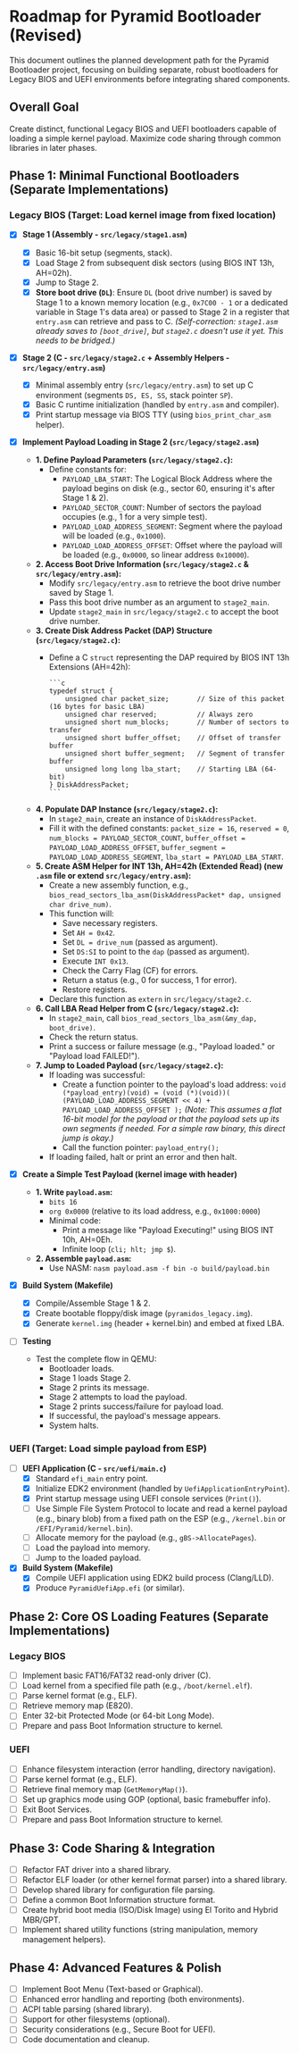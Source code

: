 # Roadmap for Pyramid Bootloader (Revised)

This document outlines the planned development path for the Pyramid Bootloader project, focusing on building separate, robust bootloaders for Legacy BIOS and UEFI environments before integrating shared components.

## Overall Goal

Create distinct, functional Legacy BIOS and UEFI bootloaders capable of loading a simple kernel payload. Maximize code sharing through common libraries in later phases.

## Phase 1: Minimal Functional Bootloaders (Separate Implementations)

### Legacy BIOS (Target: Load kernel image from fixed location)

- [X] **Stage 1 (Assembly - `src/legacy/stage1.asm`)**
  - [X] Basic 16-bit setup (segments, stack).
  - [X] Load Stage 2 from subsequent disk sectors (using BIOS INT 13h, AH=02h).
  - [X] Jump to Stage 2.
  - [X] **Store boot drive (`DL`)**: Ensure `DL` (boot drive number) is saved by Stage 1 to a known memory location (e.g., `0x7C00 - 1` or a dedicated variable in Stage 1's data area) or passed to Stage 2 in a register that `entry.asm` can retrieve and pass to C. *(Self-correction: `stage1.asm` already saves to `[boot_drive]`, but `stage2.c` doesn't use it yet. This needs to be bridged.)*

- [X] **Stage 2 (C - `src/legacy/stage2.c` + Assembly Helpers - `src/legacy/entry.asm`)**
  - [X] Minimal assembly entry (`src/legacy/entry.asm`) to set up C environment (segments `DS, ES, SS`, stack pointer `SP`).
  - [X] Basic C runtime initialization (handled by `entry.asm` and compiler).
  - [X] Print startup message via BIOS TTY (using `bios_print_char_asm` helper).

- [X] **Implement Payload Loading in Stage 2 (`src/legacy/stage2.asm`)**
  - **1. Define Payload Parameters (`src/legacy/stage2.c`):**
    - Define constants for:
      - `PAYLOAD_LBA_START`: The Logical Block Address where the payload begins on disk (e.g., sector 60, ensuring it's after Stage 1 & 2).
      - `PAYLOAD_SECTOR_COUNT`: Number of sectors the payload occupies (e.g., 1 for a very simple test).
      - `PAYLOAD_LOAD_ADDRESS_SEGMENT`: Segment where the payload will be loaded (e.g., `0x1000`).
      - `PAYLOAD_LOAD_ADDRESS_OFFSET`: Offset where the payload will be loaded (e.g., `0x0000`, so linear address `0x10000`).
  - **2. Access Boot Drive Information (`src/legacy/stage2.c` & `src/legacy/entry.asm`):**
    - Modify `src/legacy/entry.asm` to retrieve the boot drive number saved by Stage 1.
    - Pass this boot drive number as an argument to `stage2_main`.
    - Update `stage2_main` in `src/legacy/stage2.c` to accept the boot drive number.
  - **3. Create Disk Address Packet (DAP) Structure (`src/legacy/stage2.c`):**
    - Define a C `struct` representing the DAP required by BIOS INT 13h Extensions (AH=42h):

          ```c
          typedef struct {
              unsigned char packet_size;       // Size of this packet (16 bytes for basic LBA)
              unsigned char reserved;          // Always zero
              unsigned short num_blocks;       // Number of sectors to transfer
              unsigned short buffer_offset;    // Offset of transfer buffer
              unsigned short buffer_segment;   // Segment of transfer buffer
              unsigned long long lba_start;    // Starting LBA (64-bit)
          } DiskAddressPacket;
          ```

  - **4. Populate DAP Instance (`src/legacy/stage2.c`):**
    - In `stage2_main`, create an instance of `DiskAddressPacket`.
    - Fill it with the defined constants: `packet_size = 16`, `reserved = 0`, `num_blocks = PAYLOAD_SECTOR_COUNT`, `buffer_offset = PAYLOAD_LOAD_ADDRESS_OFFSET`, `buffer_segment = PAYLOAD_LOAD_ADDRESS_SEGMENT`, `lba_start = PAYLOAD_LBA_START`.
  - **5. Create ASM Helper for INT 13h, AH=42h (Extended Read) (new `.asm` file or extend `src/legacy/entry.asm`):**
    - Create a new assembly function, e.g., `bios_read_sectors_lba_asm(DiskAddressPacket* dap, unsigned char drive_num)`.
    - This function will:
      - Save necessary registers.
      - Set `AH = 0x42`.
      - Set `DL = drive_num` (passed as argument).
      - Set `DS:SI` to point to the `dap` (passed as argument).
      - Execute `INT 0x13`.
      - Check the Carry Flag (CF) for errors.
      - Return a status (e.g., 0 for success, 1 for error).
      - Restore registers.
    - Declare this function as `extern` in `src/legacy/stage2.c`.
  - **6. Call LBA Read Helper from C (`src/legacy/stage2.c`):**
    - In `stage2_main`, call `bios_read_sectors_lba_asm(&my_dap, boot_drive)`.
    - Check the return status.
    - Print a success or failure message (e.g., "Payload loaded." or "Payload load FAILED!").
  - **7. Jump to Loaded Payload (`src/legacy/stage2.c`):**
    - If loading was successful:
      - Create a function pointer to the payload's load address:
              `void (*payload_entry)(void) = (void (*)(void))( (PAYLOAD_LOAD_ADDRESS_SEGMENT << 4) + PAYLOAD_LOAD_ADDRESS_OFFSET );`
              *(Note: This assumes a flat 16-bit model for the payload or that the payload sets up its own segments if needed. For a simple raw binary, this direct jump is okay.)*
      - Call the function pointer: `payload_entry();`
    - If loading failed, halt or print an error and then halt.

- [X] **Create a Simple Test Payload (kernel image with header)**
  - **1. Write `payload.asm`:**
    - `bits 16`
    - `org 0x0000` (relative to its load address, e.g., `0x1000:0000`)
    - Minimal code:
      - Print a message like "Payload Executing!" using BIOS INT 10h, AH=0Eh.
      - Infinite loop (`cli; hlt; jmp $`).
  - **2. Assemble `payload.asm`:**
    - Use NASM: `nasm payload.asm -f bin -o build/payload.bin`

- [X] **Build System (Makefile)**
  - [X] Compile/Assemble Stage 1 & 2.
  - [X] Create bootable floppy/disk image (`pyramidos_legacy.img`).
  - [X] Generate `kernel.img` (header + kernel.bin) and embed at fixed LBA.

- [ ] **Testing**
  - Test the complete flow in QEMU:
    - Bootloader loads.
    - Stage 1 loads Stage 2.
    - Stage 2 prints its message.
    - Stage 2 attempts to load the payload.
    - Stage 2 prints success/failure for payload load.
    - If successful, the payload's message appears.
    - System halts.

### UEFI (Target: Load simple payload from ESP)

- [ ] **UEFI Application (C - `src/uefi/main.c`)**
  - [X] Standard `efi_main` entry point.
  - [X] Initialize EDK2 environment (handled by `UefiApplicationEntryPoint`).
  - [X] Print startup message using UEFI console services (`Print()`).
  - [ ] Use Simple File System Protocol to locate and read a kernel payload (e.g., binary blob) from a fixed path on the ESP (e.g., `/kernel.bin` or `/EFI/Pyramid/kernel.bin`).
  - [ ] Allocate memory for the payload (e.g., `gBS->AllocatePages`).
  - [ ] Load the payload into memory.
  - [ ] Jump to the loaded payload.
- [X] **Build System (Makefile)**
  - [X] Compile UEFI application using EDK2 build process (Clang/LLD).
  - [X] Produce `PyramidUefiApp.efi` (or similar).

## Phase 2: Core OS Loading Features (Separate Implementations)

### Legacy BIOS

- [ ] Implement basic FAT16/FAT32 read-only driver (C).
- [ ] Load kernel from a specified file path (e.g., `/boot/kernel.elf`).
- [ ] Parse kernel format (e.g., ELF).
- [ ] Retrieve memory map (E820).
- [ ] Enter 32-bit Protected Mode (or 64-bit Long Mode).
- [ ] Prepare and pass Boot Information structure to kernel.

### UEFI

- [ ] Enhance filesystem interaction (error handling, directory navigation).
- [ ] Parse kernel format (e.g., ELF).
- [ ] Retrieve final memory map (`GetMemoryMap()`).
- [ ] Set up graphics mode using GOP (optional, basic framebuffer info).
- [ ] Exit Boot Services.
- [ ] Prepare and pass Boot Information structure to kernel.

## Phase 3: Code Sharing & Integration

- [ ] Refactor FAT driver into a shared library.
- [ ] Refactor ELF loader (or other kernel format parser) into a shared library.
- [ ] Develop shared library for configuration file parsing.
- [ ] Define a common Boot Information structure format.
- [ ] Create hybrid boot media (ISO/Disk Image) using El Torito and Hybrid MBR/GPT.
- [ ] Implement shared utility functions (string manipulation, memory management helpers).

## Phase 4: Advanced Features & Polish

- [ ] Implement Boot Menu (Text-based or Graphical).
- [ ] Enhanced error handling and reporting (both environments).
- [ ] ACPI table parsing (shared library).
- [ ] Support for other filesystems (optional).
- [ ] Security considerations (e.g., Secure Boot for UEFI).
- [ ] Code documentation and cleanup.
